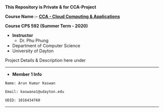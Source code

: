 
**This Repository is Private & for CCA-Project**

**Course Name :- [CCA - Cloud Computing & Applications](http://catalog.udayton.edu/allcourses/cps/)**

**Course CPS 592 (Summer Term - 2020)**

* **Instructor** 
    - Dr. Phu Phung
* Department of Computer Science
* University of Dayton


Project Details & Description here under

-----------------------------------------

* **Member 1 Info**

```
Name: Arun Kumar Kaswan

Email: kaswana1@udayton.edu

UDID: 1016434760
```
-----------------------------------------
